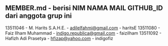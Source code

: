 MEMBER.md - berisi NIM NAMA MAIL GITHUB_ID dari anggota grup ini
----------------------------------------------------------------
13511046 - M. Harits S.A.H.E. - adilelfahmi@gmail.com - haritsE
13511080 - Faiz Ilham Muhammad - indigo.republica@gmail.com - faizilham
13511092 - Hafizh Adi Prasetya - hfizap@yahoo.com - indigofiz
